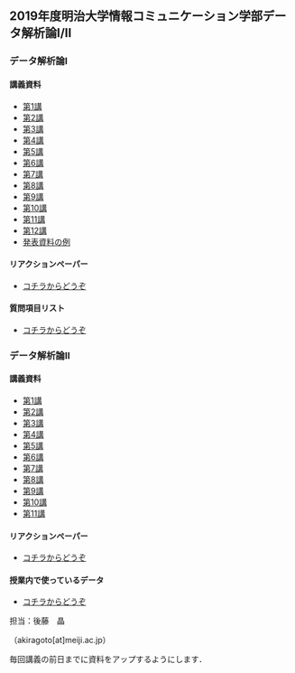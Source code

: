 ## 2019年度明治大学情報コミュニケーション学部データ解析論I/II

### データ解析論I

#### 講義資料

* [第1講](https://akrgt.github.io/2019DA/I/1st.html)
* [第2講](https://akrgt.github.io/2019DA/I/2nd.html)
* [第3講](https://akrgt.github.io/2019DA/I/3rd.html)
* [第4講](https://akrgt.github.io/2019DA/I/4th.html)
* [第5講](https://akrgt.github.io/2019DA/I/5th.html)
* [第6講](https://akrgt.github.io/2019DA/I/6th.html)
* [第7講](https://akrgt.github.io/2019DA/I/7th.html)
* [第8講](https://akrgt.github.io/2019DA/I/8th.html)
* [第9講](https://akrgt.github.io/2019DA/I/9th.html)
* [第10講](https://akrgt.github.io/2019DA/I/10th.html)
* [第11講](https://akrgt.github.io/2019DA/I/11th.html)
* [第12講](https://akrgt.github.io/2019DA/I/12th.html)
* [発表資料の例](https://akrgt.github.io/2019DA/I/example.html)

#### リアクションペーパー

* [コチラからどうぞ](https://forms.gle/UxMVP1Nmg12AZNdw6)

#### 質問項目リスト

* [コチラからどうぞ](https://docs.google.com/spreadsheets/d/1TNtBJdar2XiVRUFFK_5aTY-zReMA44iqWLXdx6L56HY/edit?usp=sharing)





### データ解析論II

#### 講義資料

- [第1講](https://akrgt.github.io/2019DA/II/1st.html)
- [第2講](https://akrgt.github.io/2019DA/II/2nd.html)
- [第3講](https://akrgt.github.io/2019DA/II/3rd.html)
- [第4講](https://akrgt.github.io/2019DA/II/4th.html)
- [第5講](https://akrgt.github.io/2019DA/II/5th.html)
- [第6講](https://akrgt.github.io/2019DA/II/6th.html)
- [第7講](https://akrgt.github.io/2019DA/II/7th.html)
- [第8講](https://akrgt.github.io/2019DA/II/8th.html)
- [第9講](https://akrgt.github.io/2019DA/II/9th.html)
- [第10講](https://akrgt.github.io/2019DA/II/10th.html)
- [第11講](https://akrgt.github.io/2019DA/II/11th.html)

#### リアクションペーパー

- [コチラからどうぞ](https://forms.gle/VkJ9nXWX5P9vLqYA9)





#### 授業内で使っているデータ

- [コチラからどうぞ](https://akrgt.github.io/2019DA/data/exdataset.csv)



担当：後藤　晶

（akiragoto[at]meiji.ac.jp）

毎回講義の前日までに資料をアップするようにします．
